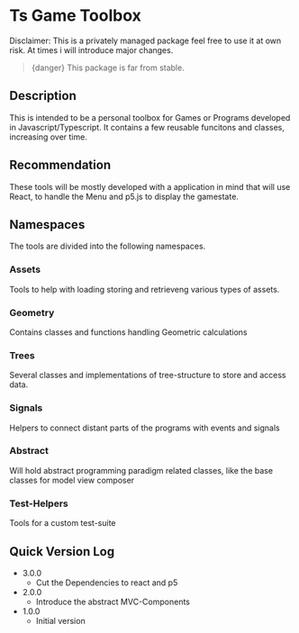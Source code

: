 # Ts Game Toolbox

Disclaimer:
This is a privately managed package feel free to use it at own risk.
At times i will introduce major changes.

> {danger} This package is far from stable.

## Description
This is intended to be a personal toolbox for Games or Programs developed in Javascript/Typescript.
It contains a few reusable funcitons and classes, increasing over time.

## Recommendation
These tools will be mostly developed with a application in mind that will use React,
to handle the Menu and p5.js to display the gamestate.

## Namespaces
The tools are divided into the following namespaces.

### Assets
Tools to help with loading storing and retrieveng various types of assets.

### Geometry
Contains classes and functions handling Geometric calculations

### Trees
Several classes and implementations of tree-structure to store and access data.

### Signals
Helpers to connect distant parts of the programs with events and signals

### Abstract
Will hold abstract programming paradigm related classes, 
like the base classes for model view composer

### Test-Helpers
Tools for a custom test-suite

## Quick Version Log
- 3.0.0 
  - Cut the Dependencies to react and p5
- 2.0.0 
  - Introduce the abstract MVC-Components 
- 1.0.0 
  - Initial version
